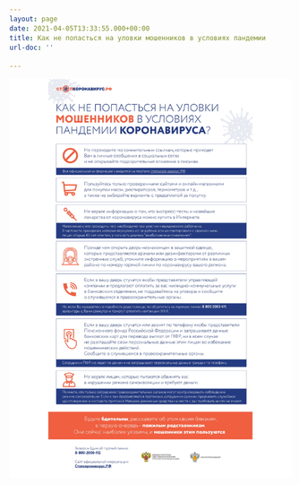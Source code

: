```yaml
---
layout: page
date: 2021-04-05T13:33:55.000+00:00
title: Как не попасться на уловки мошенников в условиях пандемии
url-doc: ''

---
```

![](/uploads/covid19-moshenniki_2.jpg)
